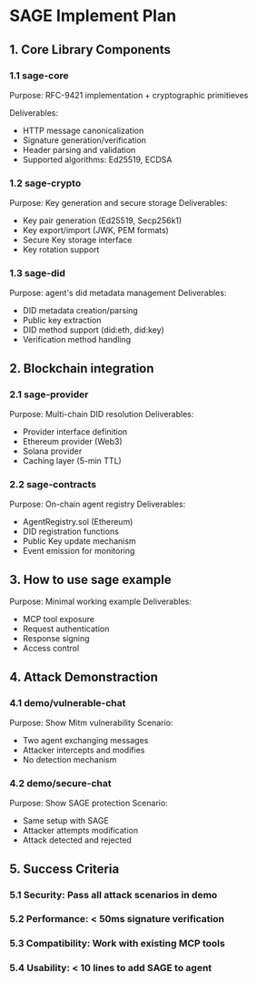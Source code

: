 # SAGE Implement Plan

## 1. Core Library Components

### 1.1 sage-core

Purpose: RFC-9421 implementation + cryptographic primitieves

Deliverables:

- HTTP message canonicalization
- Signature generation/verification
- Header parsing and validation
- Supported algorithms: Ed25519, ECDSA

### 1.2 sage-crypto

Purpose: Key generation and secure storage
Deliverables:

- Key pair generation (Ed25519, Secp256k1)
- Key export/import (JWK, PEM formats)
- Secure Key storage interface
- Key rotation support

### 1.3 sage-did

Purpose: agent's did metadata management
Deliverables:

- DID metadata creation/parsing
- Public key extraction
- DID method support (did:eth, did:key)
- Verification method handling

## 2. Blockchain integration

### 2.1 sage-provider

Purpose: Multi-chain DID resolution
Deliverables:

- Provider interface definition
- Ethereum provider (Web3)
- Solana provider
- Caching layer (5-min TTL)

### 2.2 sage-contracts

Purpose: On-chain agent registry
Deliverables:

- AgentRegistry.sol (Ethereum)
- DID registration functions
- Public Key update mechanism
- Event emission for monitoring

## 3. How to use sage example

Purpose: Minimal working example
Deliverables:

- MCP tool exposure
- Request authentication
- Response signing
- Access control

## 4. Attack Demonstraction

### 4.1 demo/vulnerable-chat

Purpose: Show Mitm vulnerability
Scenario:

- Two agent exchanging messages
- Attacker intercepts and modifies
- No detection mechanism

### 4.2 demo/secure-chat

Purpose: Show SAGE protection
Scenario:

- Same setup with SAGE
- Attacker attempts modification
- Attack detected and rejected

## 5. Success Criteria

### 5.1 Security: Pass all attack scenarios in demo

### 5.2 Performance: < 50ms signature verification

### 5.3 Compatibility: Work with existing MCP tools

### 5.4 Usability: < 10 lines to add SAGE to agent
